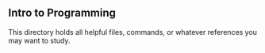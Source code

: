 ## Intro to Programming
This directory holds all helpful files, commands, or whatever references you may want to study. 